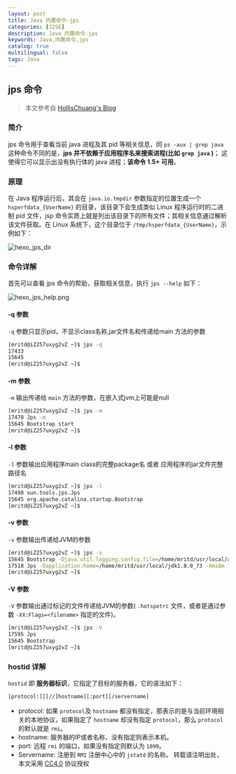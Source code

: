 ```yaml
---
layout: post
title: Java 内置命令-jps
categories: [J2SE]
description: Java 内置命令-jps
keywords: Java,内置命令,jps
catalog: true
multilingual: false
tags: Java
---
```


## jps 命令

> 本文参考自 [HollisChuang's Blog](http://www.hollischuang.com/archives/105)

### 简介

jps 命令用于查看当前 java 进程及其 pid 等相关信息，同 `ps -aux | grep java` 这种命令不同的是，**jps 并不依赖于应用程序名来搜索进程(比如 `grep java` )**； 这使得它可以显示出没有执行体的 java 进程；**该命令 1.5+ 可用**。

<!--more-->

### 原理

在 Java 程序运行后，其会在 `java.io.tmpdir` 参数指定的位置生成一个 `hsperfdata_{UserName}` 的目录，该目录下会生成类似 Linux 程序运行时的二进制 pid 文件，jsp 命令实质上就是列出该目录下的所有文件；其相关信息通过解析该文件获取。在 Linux 系统下，这个目录位于 `/tmp/hsperfdata_{UserName}`，示例如下：

![hexo_jps_dir](https://oss.link/markdown/hexo_jps_dir.png)

### 命令详解

首先可以查看 jps 命令的帮助，获取相关信息，执行 `jps --help` 如下：

![hexo_jps_help.png](https://oss.link/markdown/hexo_jps_help.png)

#### -q 参数

`-q` 参数只显示pid，不显示class名称,jar文件名和传递给main 方法的参数

``` sh
[mritd@iZ257uxyg2vZ ~]$ jps -q
17433
15645
[mritd@iZ257uxyg2vZ ~]$
```

#### -m 参数

`-m` 输出传递给 `main` 方法的参数，在嵌入式jvm上可能是null

``` sh
[mritd@iZ257uxyg2vZ ~]$ jps -m
17478 Jps -m
15645 Bootstrap start
[mritd@iZ257uxyg2vZ ~]$
```

#### -l 参数

`-l` 参数输出应用程序main class的完整package名 或者 应用程序的jar文件完整路径名

``` sh
[mritd@iZ257uxyg2vZ ~]$ jps -l
17498 sun.tools.jps.Jps
15645 org.apache.catalina.startup.Bootstrap
[mritd@iZ257uxyg2vZ ~]$
```

#### -v 参数

`-v` 参数输出传递给JVM的参数

``` sh
[mritd@iZ257uxyg2vZ ~]$ jps -v
15645 Bootstrap -Djava.util.logging.config.file=/home/mritd/usr/local/apache-tomcat-8.0.32/conf/logging.properties -Djava.util.logging.manager=org.apache.juli.ClassLoaderLogManager -Djava.endorsed.dirs=/home/mritd/usr/local/apache-tomcat-8.0.32/endorsed -Dcatalina.base=/home/mritd/usr/local/apache-tomcat-8.0.32 -Dcatalina.home=/home/mritd/usr/local/apache-tomcat-8.0.32 -Djava.io.tmpdir=/home/mritd/usr/local/apache-tomcat-8.0.32/temp
17518 Jps -Dapplication.home=/home/mritd/usr/local/jdk1.8.0_73 -Xms8m
[mritd@iZ257uxyg2vZ ~]$
```

#### -V 参数

`-V` 参数输出通过标记的文件传递给JVM的参数( `.hotspotrc` 文件，或者是通过参数 `-XX:Flags=<filename>` 指定的文件)。

``` sh
[mritd@iZ257uxyg2vZ ~]$ jps -V
17595 Jps
15645 Bootstrap
[mritd@iZ257uxyg2vZ ~]$
```

### hostid 详解

`hostid` 即 **服务器标识**，它指定了目标的服务器，它的语法如下：

``` sh
[protocol:][[//]hostname][:port][/servername]
```
- protocol: 如果 `protocol`及 `hostname` 都没有指定，那表示的是与当前环境相关的本地协议，如果指定了 `hostname` 却没有指定 `protocol`，那么 `protocol` 的默认就是 `rmi`。
- hostname: 服务器的IP或者名称，没有指定则表示本机。
- port: 远程 `rmi` 的端口，如果没有指定则默认为 `1099`。
- Servername: 注册到 `RMI` 注册中心中的 `jstatd` 的名称。
转载请注明出处，本文采用 [CC4.0](http://creativecommons.org/licenses/by-nc-nd/4.0/) 协议授权

